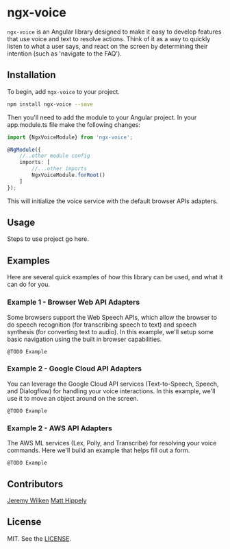# ngx-voice

`ngx-voice` is an Angular library designed to make it easy to develop features that use voice and text to resolve actions. Think of it as a way to quickly listen to what a user says, and react on the screen by determining their intention (such as 'navigate to the FAQ').

## Installation

To begin, add `ngx-voice` to your project.

```bash
npm install ngx-voice --save
```

Then you'll need to add the module to your Angular project. In your app.module.ts file make the following changes:

```typescript
import {NgxVoiceModule} from 'ngx-voice';

@NgModule({
    //..other module config
    imports: [
        //...other imports
        NgxVoiceModule.forRoot()
    ]
});
```

This will initialize the voice service with the default browser APIs adapters. 

## Usage

Steps to use project go here.

## Examples

Here are several quick examples of how this library can be used, and what it can do for you.

### Example 1 - Browser Web API Adapters

Some browsers support the Web Speech APIs, which allow the browser to do speech recognition (for transcribing speech to text) and speech synthesis (for converting text to audio). In this example, we'll setup some basic navigation using the built in browser capabilities.

```
@TODO Example
```

### Example 2 - Google Cloud API Adapters

You can leverage the Google Cloud API services (Text-to-Speech, Speech, and Dialogflow) for handling your voice interactions. In this example, we'll use it to move an object around on the screen.

```
@TODO Example
```

### Example 2 - AWS API Adapters

The AWS ML services (Lex, Polly, and Transcribe) for resolving your voice commands. Here we'll build an example that helps fill out a form.

```
@TODO Example
```

## Contributors

[Jeremy Wilken](https://github.com/gnomeontherun)
[Matt Hippely](https://github.com/hipee-lee)

## License

MIT. See the [LICENSE](LICENSE).
